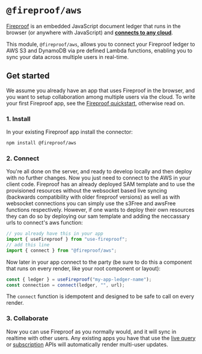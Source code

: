 # `@fireproof/aws`

[Fireproof](https://use-fireproof.com) is an embedded JavaScript document ledger that runs in the browser (or anywhere with JavaScript) and **[connects to any cloud](https://www.npmjs.com/package/@fireproof/connect)**.

This module, `@fireproof/aws`, allows you to connect your Fireproof ledger to AWS S3 and DynamoDB via pre defined Lambda functions, enabling you to sync your data across multiple users in real-time.

## Get started

We assume you already have an app that uses Fireproof in the browser, and you want to setup collaboration among multiple users via the cloud. To write your first Fireproof app, see the [Fireproof quickstart](https://use-fireproof.com/docs/react-tutorial), otherwise read on.

### 1. Install

In your existing Fireproof app install the connector:

```sh
npm install @fireproof/aws
```

### 2. Connect

You're all done on the server, and ready to develop locally and then deploy with no further changes. Now you just need to connect to the AWS in your client code. Fireproof has an already deployed SAM template and to use the provisioned resources without the websocket based live syncing (backwards compatibility with older fireproof versions) as well as with websocket connections you can simply use the s3Free and awsFree functions respectively. However, if one wants to deploy their own resources they can do so by deploying our sam template and adding the neccassary urls to connect's aws function:

```js
// you already have this in your app
import { useFireproof } from "use-fireproof";
// add this line
import { connect } from "@fireproof/aws";
```

Now later in your app connect to the party (be sure to do this a component that runs on every render, like your root component or layout):

```js
const { ledger } = useFireproof("my-app-ledger-name");
const connection = connect(ledger, "", url);
```

The `connect` function is idempotent and designed to be safe to call on every render.

### 3. Collaborate

Now you can use Fireproof as you normally would, and it will sync in realtime with other users. Any existing apps you have that use the [live query](https://use-fireproof.com/docs/react-hooks/use-live-query) or [subscription](https://use-fireproof.com/docs/ledger-api/ledger#subscribe) APIs will automatically render multi-user updates.
